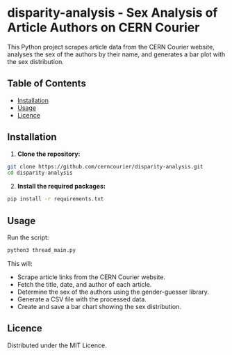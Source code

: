 # disparity-analysis - Sex Analysis of Article Authors on CERN Courier

This Python project scrapes article data from the CERN Courier website, analyses the sex of the authors by their name, and generates a bar plot with the sex distribution.

## Table of Contents

- [Installation](#installation)
- [Usage](#usage)
- [Licence](#licence)

## Installation

1. **Clone the repository:**
```bash
git clone https://github.com/cerncourier/disparity-analysis.git
cd disparity-analysis
```
2. **Install the required packages:**
```bash
pip install -r requirements.txt
```

## Usage

Run the script:
```bash
python3 thread_main.py
```

This will:
- Scrape article links from the CERN Courier website.
- Fetch the title, date, and author of each article.
- Determine the sex of the authors using the gender-guesser library.
- Generate a CSV file with the processed data.
- Create and save a bar chart showing the sex distribution.

## Licence

Distributed under the MIT Licence.

